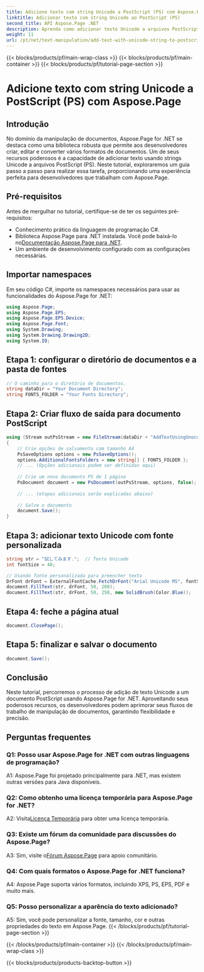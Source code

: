 ```yaml
---
title: Adicione texto com string Unicode a PostScript (PS) com Aspose.Page
linktitle: Adicionar texto com string Unicode ao PostScript (PS)
second_title: API Aspose.Page .NET
description: Aprenda como adicionar texto Unicode a arquivos PostScript usando Aspose.Page for .NET. Aprimore a manipulação de documentos com facilidade.
weight: 11
url: /pt/net/text-manipulation/add-text-with-unicode-string-to-postscript-ps/
---
```


{{< blocks/products/pf/main-wrap-class >}}
{{< blocks/products/pf/main-container >}}
{{< blocks/products/pf/tutorial-page-section >}}

# Adicione texto com string Unicode a PostScript (PS) com Aspose.Page

## Introdução

No domínio da manipulação de documentos, Aspose.Page for .NET se destaca como uma biblioteca robusta que permite aos desenvolvedores criar, editar e converter vários formatos de documentos. Um de seus recursos poderosos é a capacidade de adicionar texto usando strings Unicode a arquivos PostScript (PS). Neste tutorial, exploraremos um guia passo a passo para realizar essa tarefa, proporcionando uma experiência perfeita para desenvolvedores que trabalham com Aspose.Page.

## Pré-requisitos

Antes de mergulhar no tutorial, certifique-se de ter os seguintes pré-requisitos:

- Conhecimento prático da linguagem de programação C#.
-  Biblioteca Aspose.Page para .NET instalada. Você pode baixá-lo no[Documentação Aspose.Page para .NET](https://reference.aspose.com/page/net/).
- Um ambiente de desenvolvimento configurado com as configurações necessárias.

## Importar namespaces

Em seu código C#, importe os namespaces necessários para usar as funcionalidades do Aspose.Page for .NET:

```csharp
using Aspose.Page;
using Aspose.Page.EPS;
using Aspose.Page.EPS.Device;
using Aspose.Page.Font;
using System.Drawing;
using System.Drawing.Drawing2D;
using System.IO;
```

## Etapa 1: configurar o diretório de documentos e a pasta de fontes

```csharp
// O caminho para o diretório de documentos.
string dataDir = "Your Document Directory";
string FONTS_FOLDER = "Your Fonts Directory";
```

## Etapa 2: Criar fluxo de saída para documento PostScript

```csharp
using (Stream outPsStream = new FileStream(dataDir + "AddTextUsingUnocodeString_outPS.ps", FileMode.Create))
{
    // Crie opções de salvamento com tamanho A4
    PsSaveOptions options = new PsSaveOptions();
    options.AdditionalFontsFolders = new string[] { FONTS_FOLDER };
    // ... (Opções adicionais podem ser definidas aqui)
    
    // Crie um novo documento PS de 1 página
    PsDocument document = new PsDocument(outPsStream, options, false);
    
    // ... (etapas adicionais serão explicadas abaixo)
    
    // Salve o documento
    document.Save();
}
```

## Etapa 3: adicionar texto Unicode com fonte personalizada

```csharp
string str = "試してみます.";  // Texto Unicode
int fontSize = 48;

// Usando fonte personalizada para preencher texto
DrFont drFont = ExternalFontCache.FetchDrFont("Arial Unicode MS", fontSize, FontStyle.Regular);
document.FillText(str, drFont, 50, 200);
document.FillText(str, drFont, 50, 250, new SolidBrush(Color.Blue));
```

## Etapa 4: feche a página atual

```csharp
document.ClosePage();
```

## Etapa 5: finalizar e salvar o documento

```csharp
document.Save();
```

## Conclusão

Neste tutorial, percorremos o processo de adição de texto Unicode a um documento PostScript usando Aspose.Page for .NET. Aproveitando seus poderosos recursos, os desenvolvedores podem aprimorar seus fluxos de trabalho de manipulação de documentos, garantindo flexibilidade e precisão.

## Perguntas frequentes

### Q1: Posso usar Aspose.Page for .NET com outras linguagens de programação?

A1: Aspose.Page foi projetado principalmente para .NET, mas existem outras versões para Java disponíveis.

### Q2: Como obtenho uma licença temporária para Aspose.Page for .NET?

 A2: Visita[Licença Temporária](https://purchase.aspose.com/temporary-license/) para obter uma licença temporária.

### Q3: Existe um fórum da comunidade para discussões do Aspose.Page?

 A3: Sim, visite o[Fórum Aspose.Page](https://forum.aspose.com/c/page/39) para apoio comunitário.

### Q4: Com quais formatos o Aspose.Page for .NET funciona?

A4: Aspose.Page suporta vários formatos, incluindo XPS, PS, EPS, PDF e muito mais.

### Q5: Posso personalizar a aparência do texto adicionado?

A5: Sim, você pode personalizar a fonte, tamanho, cor e outras propriedades do texto em Aspose.Page.
{{< /blocks/products/pf/tutorial-page-section >}}

{{< /blocks/products/pf/main-container >}}
{{< /blocks/products/pf/main-wrap-class >}}

{{< blocks/products/products-backtop-button >}}
